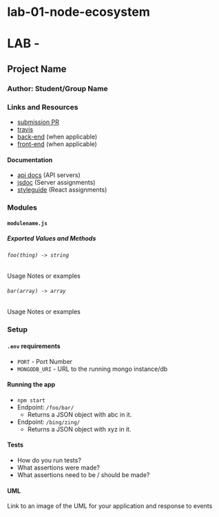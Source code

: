 # lab-01-node-ecosystem

# LAB - 

## Project Name

### Author: Student/Group Name

### Links and Resources
* [submission PR](http://xyz.com)
* [travis](http://xyz.com)
* [back-end](http://xyz.com) (when applicable)
* [front-end](http://xyz.com) (when applicable)

#### Documentation
* [api docs](http://xyz.com) (API servers)
* [jsdoc](http://xyz.com) (Server assignments)
* [styleguide](http://xyz.com) (React assignments)

### Modules
#### `modulename.js`
##### Exported Values and Methods

###### `foo(thing) -> string`
Usage Notes or examples

###### `bar(array) -> array`
Usage Notes or examples

### Setup
#### `.env` requirements
* `PORT` - Port Number
* `MONGODB_URI` - URL to the running mongo instance/db

#### Running the app
* `npm start`
* Endpoint: `/foo/bar/`
  * Returns a JSON object with abc in it.
* Endpoint: `/bing/zing/`
  * Returns a JSON object with xyz in it.
  
#### Tests
* How do you run tests?
* What assertions were made?
* What assertions need to be / should be made?

#### UML
Link to an image of the UML for your application and response to events